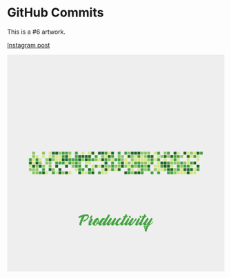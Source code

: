 # GitHub Commits
This is a #6 artwork.

[Instagram post](https://www.instagram.com/p/BkXeJq0h67N)

![](githubCommits/images/githubCommits.jpg "githubCommits")

